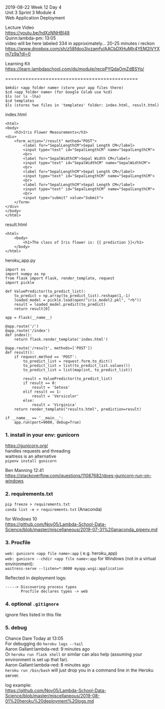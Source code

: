 2019-08-22 Week 12 Day 4   
Unit 3 Sprint 3 Module 4    
Web Application Deployment  

Lecture Video  
https://youtu.be/hdXzNNHBI48  
Quinn:lambda-pm: 13:05  
video will be here labeled 334 in approximately... 20-25 minutes i reckon   https://www.dropbox.com/sh/z58fdoo3iyzamfy/AACbDXHuMIr4YEM2IVYXm7z9a?dl=0  

Learning Kit  
https://learn.lambdaschool.com/ds/module/recpPYQdaOmZdBSYq/  

==============================================

```
$mkdir <app folder name> (store your app files there)
$cd <app folder name> (for Google Colab use %cd)
$ls (or ls -lha)
$cd templates
$ls (stores two files in 'templates' folder: index.html, result.html)
```

index.html  
```
<html>
<body>
    <h3>Iris Flower Measurements</h3>
<div>
    <form action="/result" method="POST">
        <label for="SepalLengthCM">Sepal Length CM</label>
        <input type="text" id="SepalLengthCM" name="SepalLengthCM">
        <br>
        <label for="SepalWidthCM">Sepal Width CM</label>
        <input type="text" id="SepalWidthCM" name="SepalWidthCM">
        <br>
        <label for="SepalLengthCM">Sepal Length CM</label>
        <input type="text" id="SepalLengthCM" name="SepalLengthCM">
        <br>
        <label for="SepalLengthCM">Sepal Length CM</label>
        <input type="text" id="SepalLengthCM" name="SepalLengthCM">
        <br>
        <input type="submit" value="Submit">
    </form>
</div>
</body>
</html>
```
result.html  
```
<html>
    <body>
        <h1>The class of Iris flower is: {{ prediction }}</h1>
    </body>
</html>
```

heroku_app.py
```
import os
import numpy as np
from flask import Flask, render_template, request
import pickle

def ValuePredictor(to_predict_list):
    to_predict = np.array(to_predict_list).reshape(1,-1)
    loaded_model = pickle.load(open("iris_model2.pkl", "rb"))
    result = loaded_model.predict(to_predict)
    return result[0]

app = Flask(__name__)

@app.route('/')
@app.route('/index')
def index():
    return flask.render_template('index.html')

@app.route('/result', methods=['POST'])
def result():
    if request.method == 'POST':
        to_predict_list = request.form.to_dict()
        to_predict_list = list(to_predict_list.values())
        to_predict_list = list(map(int, to_predict_list))
 
        result = ValuePredictor(to_predict_list)  
        if result == 0:
            result = 'Setosa'
        elif result == 1:
            result = 'Versicolor'
        else:   
            result = 'Virginica'
    return render_template("results.html", prediction=result)

if __name__ == '__main__':
    app.run(port=9000, debug=True)
```
### 1. install in your env: gunicorn    
https://gunicorn.org/   
handles requests and threading  
waitress is an alternative  
`pipenv install gunicorn`   
 
Ben Manning 12:41  
https://stackoverflow.com/questions/11087682/does-gunicorn-run-on-windows

### 2. requirements.txt
`pip freeze > requirements.txt`   
`conda list -e > requirements.txt` (Anaconda)    

for Windows 10  
https://github.com/Nov05/Lambda-School-Data-Science/blob/master/miscellaneous/2019-07-31%20anaconda_pipenv.md

### 3. Procfile  
`web: gunicorn <app file name>:app` (<app file name> e.g. heroku_app)  
`web: gunicorn --chdir <app file name>:app`
for Windows (not in a virtual environment):   
`waitress-serve --listen=*:8000 myapp.wsgi:application`    

Reflected in deployment logs:   
```
-----> Discovering process types
       Procfile declares types -> web
```  

### 4. optional `.gitignore`
ignore files listed in this file  

### 5. debug   
Chance Dare Today at 13:05   
For debugging do `heroku logs --tail`   
Aaron Gallant:lambda-red:  9 minutes ago  
Or `heroku run flask shell` or similar can also help (assuming your environment is set up that far).   
Aaron Gallant:lambda-red:  8 minutes ago  
`heroku run /bin/bash` will just drop you in a command line in the Heroku server.  

log example:  
https://github.com/Nov05/Lambda-School-Data-Science/blob/master/miscellaneous/2019-08-01%20heroku%20deployment%20logs.md  


